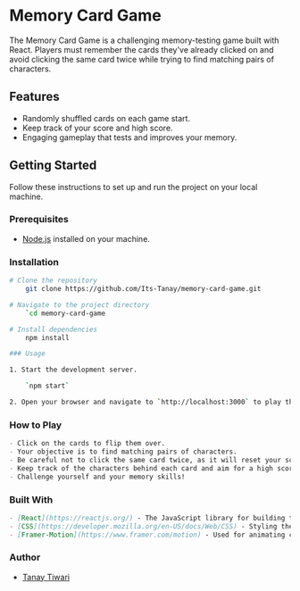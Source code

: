 # Memory Card Game

The Memory Card Game is a challenging memory-testing game built with React. Players must remember the cards they've already clicked on and avoid clicking the same card twice while trying to find matching pairs of characters.

## Features

- Randomly shuffled cards on each game start.
- Keep track of your score and high score.
- Engaging gameplay that tests and improves your memory.

## Getting Started

Follow these instructions to set up and run the project on your local machine.

### Prerequisites

- [Node.js](https://nodejs.org/) installed on your machine.

### Installation

```bash
# Clone the repository
    git clone https://github.com/Its-Tanay/memory-card-game.git

# Navigate to the project directory
    `cd memory-card-game

# Install dependencies
    npm install

```

```bash
### Usage

1. Start the development server.

    `npm start`

2. Open your browser and navigate to `http://localhost:3000` to play the game.
```

### How to Play

```markdown
- Click on the cards to flip them over.
- Your objective is to find matching pairs of characters.
- Be careful not to click the same card twice, as it will reset your score.
- Keep track of the characters behind each card and aim for a high score.
- Challenge yourself and your memory skills!
```

### Built With

```markdown
- [React](https://reactjs.org/) - The JavaScript library for building the user interface.
- [CSS](https://developer.mozilla.org/en-US/docs/Web/CSS) - Styling the components.
- [Framer-Motion](https://www.framer.com/motion) - Used for animating components.
```

### Author

- [Tanay Tiwari](https://github.com/Its-Tanay)


